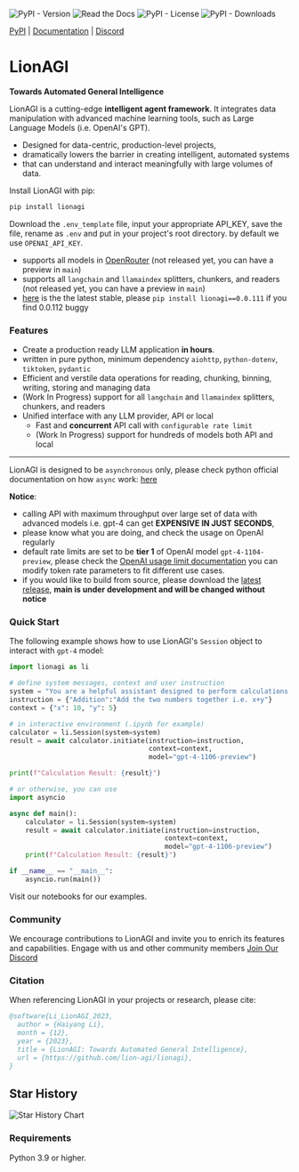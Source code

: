 ![PyPI - Version](https://img.shields.io/pypi/v/lionagi?labelColor=233476aa&color=231fc935)  ![Read the Docs](https://img.shields.io/readthedocs/lionagi)  ![PyPI - License](https://img.shields.io/pypi/l/lionagi?color=231fc935) ![PyPI - Downloads](https://img.shields.io/pypi/dm/lionagi?color=blue)





[PyPI](https://pypi.org/project/lionagi/) | [Documentation](https://lionagi.readthedocs.io/en/latest/) | [Discord](https://discord.gg/7RGWqpSxze)

  
# LionAGI
**Towards Automated General Intelligence**


LionAGI is a cutting-edge **intelligent agent framework**. It integrates data manipulation with advanced machine learning tools, such as Large Language Models (i.e. OpenAI's GPT). 
- Designed for data-centric, production-level projects,
- dramatically lowers the barrier in creating intelligent, automated systems
- that can understand and interact meaningfully with large volumes of data. 

Install LionAGI with pip:

```bash
pip install lionagi
```
Download the `.env_template` file, input your appropriate API_KEY, save the file, rename as `.env` and put in your project's root directory. 
by default we use `OPENAI_API_KEY`.

- supports all models in [OpenRouter](https://openrouter.ai/models/) (not released yet, you can have a preview in `main`)
- supports all `langchain` and `llamaindex` splitters, chunkers, and readers (not released yet, you can have a preview in `main`)
- [here](https://lionagi.readthedocs.io/en/v0.0.111/) is the the latest stable, please `pip install lionagi==0.0.111` if you find 0.0.112 buggy 

### Features
- Create a production ready LLM application **in hours**.
- written in pure python, minimum dependency `aiohttp`, `python-dotenv`, `tiktoken`, `pydantic`
- Efficient and verstile data operations for reading, chunking, binning, writing, storing and managing data
- (Work In Progress) support for all `langchain` and `llamaindex` splitters, chunkers, and readers
- Unified interface with any LLM provider, API or local
  - Fast and **concurrent** API call with `configurable rate limit`
  - (Work In Progress) support for hundreds of models both API and local
---
LionAGI is designed to be `asynchronous` only, please check python official documentation on how `async` work: [here](https://docs.python.org/3/library/asyncio.html)


**Notice**: 
* calling API with maximum throughput over large set of data with advanced models i.e. gpt-4 can get **EXPENSIVE IN JUST SECONDS**,
* please know what you are doing, and check the usage on OpenAI regularly
* default rate limits are set to be **tier 1** of OpenAI model `gpt-4-1104-preview`, please check the [OpenAI usage limit documentation](https://platform.openai.com/docs/guides/rate-limits?context=tier-free) you can modify token rate parameters to fit different use cases.
* if you would like to build from source, please download the [latest release](https://github.com/lion-agi/lionagi/releases),  **main is under development and will be changed without notice**


### Quick Start

The following example shows how to use LionAGI's `Session` object to interact with `gpt-4` model:

```python
import lionagi as li

# define system messages, context and user instruction
system = "You are a helpful assistant designed to perform calculations."
instruction = {"Addition":"Add the two numbers together i.e. x+y"}
context = {"x": 10, "y": 5}
```

```python
# in interactive environment (.ipynb for example)
calculator = li.Session(system=system)
result = await calculator.initiate(instruction=instruction,
                                   context=context,
                                   model="gpt-4-1106-preview")

print(f"Calculation Result: {result}")
```

```python
# or otherwise, you can use
import asyncio

async def main():
    calculator = li.Session(system=system)
    result = await calculator.initiate(instruction=instruction,
                                       context=context, 
                                       model="gpt-4-1106-preview")
    print(f"Calculation Result: {result}")

if __name__ == "__main__":
    asyncio.run(main())
```

Visit our notebooks for our examples. 

### Community

We encourage contributions to LionAGI and invite you to enrich its features and capabilities. Engage with us and other community members [Join Our Discord](https://discord.gg/7RGWqpSxze)

### Citation

When referencing LionAGI in your projects or research, please cite:

```bibtex
@software{Li_LionAGI_2023,
  author = {Haiyang Li},
  month = {12},
  year = {2023},
  title = {LionAGI: Towards Automated General Intelligence},
  url = {https://github.com/lion-agi/lionagi},
}
```

## Star History
![Star History Chart](https://api.star-history.com/svg?repos=lion-agi/lionagi&type=Date)

### Requirements
Python 3.9 or higher. 


